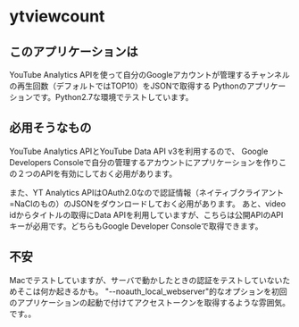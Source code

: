 # ytviewcount

## このアプリケーションは

YouTube Analytics APIを使って自分のGoogleアカウントが管理するチャンネルの再生回数（デフォルトではTOP10）をJSONで取得する
Pythonのアプリケーションです。Python2.7な環境でテストしています。

## 必用そうなもの
YouTube Analytics APIとYouTube Data API v3を利用するので、
Google Developers Consoleで自分の管理するアカウントにアプリケーションを作りこの２つのAPIを有効にしておく必用があります。

また、YT Analytics APIはOAuth2.0なので認証情報（ネイティブクライアント=NaClのもの）のJSONをダウンロードしておく必用があります。
あと、video idからタイトルの取得にData APIを利用していますが、こちらは公開APIのAPIキーが必用です。どちらもGoogle Developer Consoleで取得できます。

## 不安
Macでテストしていますが、サーバで動かしたときの認証をテストしていないためそこは何か起きるかも。
"--noauth_local_webserver"的なオプションを初回のアプリケーションの起動で付けてアクセストークンを取得するような雰囲気。です。。
